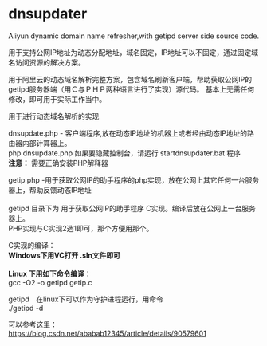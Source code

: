 # dnsupdater
Aliyun dynamic domain name refresher,with getipd server side source code.

用于支持公网IP地址为动态分配地址，域名固定，IP地址可以不固定，通过固定域名访问资源的解决方案。

用于阿里云的动态域名解析完整方案，包含域名刷新客户端，帮助获取公网IP的getipd服务器端（用Ｃ与ＰＨＰ两种语言进行了实现）源代码。
基本上无需任何修改，即可用于实际工作当中。

用于进行动态域名解析的实现<br/>

dnsupdate.php - 客户端程序,放在动态IP地址的机器上或者经由动态IP地址的路由器内部计算器上。<br/>
php dnsupdate.php
如果要隐藏控制台，请运行 startdnsupdater.bat 程序<br/>
<b>注意：</b> 需要正确安装PHP解释器

getip.php -用于获取公网IP的助手程序的php实现，放在公网上其它任何一台服务器上，帮助反馈动态IP地址<br/>
<br/>
getipd 目录下为 用于获取公网IP的助手程序 C实现。编译后放在公网上一台服务器上。<br/>
PHP实现与C实现2选1即可，那个方便用那个。<br/>

C实现的编译：<br/>
<b>Windows下用VC打开 .sln文件即可</b><br/>
<br/>
<b>Linux 下用如下命令编译</b>：<br/>
gcc -O2 -o getipd getip.c 

getipd　在linux下可以作为守护进程运行，用命令<br/>
./getipd -d 

可以参考这里：<br/>
https://blog.csdn.net/ababab12345/article/details/90579601

